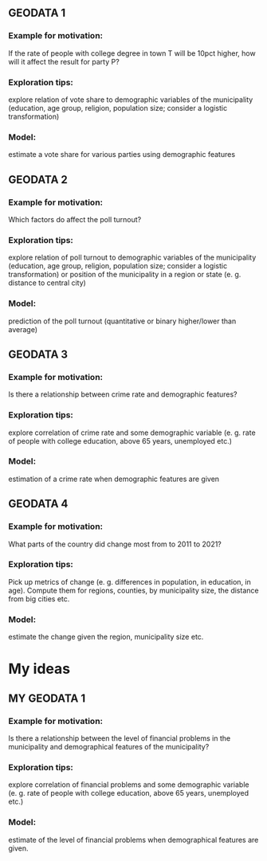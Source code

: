 ## GEODATA 1 
### Example for motivation: 
If the rate of people with college degree in town T will be 10pct higher, how will it affect the result for party P?
### Exploration tips: 
explore relation of vote share to demographic variables of the municipality (education, age group, religion, population size; consider a logistic transformation)
### Model: 
estimate a vote share for various parties using demographic features

## GEODATA 2
### Example for motivation: 
Which factors do affect the poll turnout?
### Exploration tips: 
explore relation of poll turnout to demographic variables of the municipality (education, age group, religion, population size; consider a logistic transformation) or position of the municipality in a region or state (e. g. distance to central city)
### Model: 
prediction of the poll turnout (quantitative or binary higher/lower than average)

## GEODATA 3
### Example for motivation: 
Is there a relationship between crime rate and demographic features?
### Exploration tips: 
explore correlation of crime rate and some demographic variable (e. g. rate of people with college education, above 65 years, unemployed etc.)
### Model: 
estimation of a crime rate when demographic features are given

## GEODATA 4
### Example for motivation: 
What parts of the country did change most from to 2011 to 2021?
### Exploration tips: 
Pick up metrics of change (e. g. differences in population, in education, in age). Compute them for regions, counties, by municipality size, the distance from big cities etc.
### Model: 
estimate the change given the region, municipality size etc.


# My ideas
## MY GEODATA 1
### Example for motivation: 
Is there a relationship between the level of financial problems in the municipality and demographical features of the municipality?
### Exploration tips: 
explore correlation of financial problems and some demographic variable (e. g. rate of people with college education, above 65 years, unemployed etc.)
### Model: 
estimate of the level of financial problems when demographical features are given.


